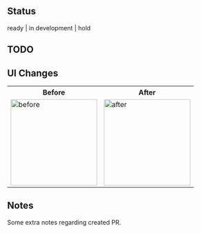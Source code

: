 ## Status
<!--- Select option. ---> 
ready | in development | hold

## TODO
<!--- Specify what is left to do if the status is not ready. --->
<!--- - [ ] A  --->
<!--- - [ ] B  --->
<!--- - [ ] C  --->

## UI Changes 
<!--- Add screenshots related to UI changes, also provide other screens resolutions \ types if needed. ---> 
<!--- To get an image URL just drag and drop the image to PR and copy generated URL to the placeholder. ---> 
<table style="width:100%">
  <tr>
    <th>Before</th>
    <th>After</th> 
  </tr>
  <tr>
    <td><img src="URL_TO_EDIT" alt="before" width="200"/></td>
    <td><img src="URL_TO_EDIT" alt="after" width="200"/></td> 
  </tr>
</table>

## Notes
<!--- Optional, remove if not needed. ---> 
Some extra notes regarding created PR.

